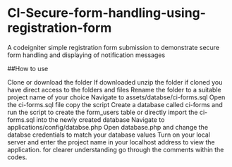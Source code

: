 # CI-Secure-form-handling-using-registration-form
A codeigniter  simple registration form submission to demonstrate secure form handling and displaying of notification messages

##How to use

Clone or download the folder
If downloaded unzip the folder if cloned you have direct access to the folders and files
Rename the folder to a suitable project name of your choice
Navigate to assets/databse/ci-forms.sql
Open the ci-forms.sql file copy the script
Create a database called ci-forms and run the script to create the form_users table
or directly import the ci-forms.sql into the newly created database
Navigate to applications/config/databse.php
Open database.php and change the databse credentials to match your database values
Turn on your local server and enter the project name in your localhost address to view the application.
for clearer understanding go through the comments within the codes.
